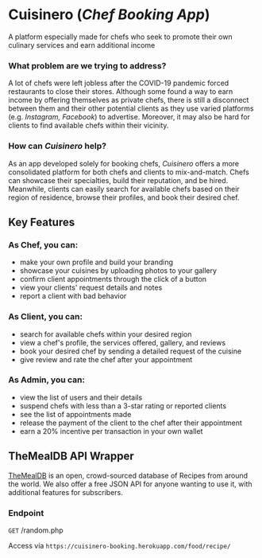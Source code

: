 # Cuisinero (*Chef Booking App*)

A platform especially made for chefs who seek to promote their own culinary services and earn additional income

### What problem are we trying to address?

A lot of chefs were left jobless after the COVID-19 pandemic forced restaurants to close their stores. Although some found a way to earn income by offering themselves as private chefs, there is still a disconnect between them and their other potential clients as they use varied platforms (e.g. *Instagram, Facebook*) to advertise. Moreover, it may also be hard for clients to find available chefs within their vicinity.

### How can *Cuisinero* help?

As an app developed solely for booking chefs, *Cuisinero* offers a more consolidated platform for both chefs and clients to mix-and-match. Chefs can showcase their specialties, build their reputation, and be hired. Meanwhile, clients can easily search for available chefs based on their region of residence, browse their profiles, and book their desired chef.

## Key Features

### As Chef, you can:

* make your own profile and build your branding
* showcase your cuisines by uploading photos to your gallery
* confirm client appointments through the click of a button
* view your clients' request details and notes
* report a client with bad behavior

### As Client, you can:

* search for available chefs within your desired region
* view a chef's profile, the services offered, gallery, and reviews
* book your desired chef by sending a detailed request of the cuisine
* give review and rate the chef after your appointment

### As Admin, you can:

* view the list of users and their details
* suspend chefs with less than a 3-star rating or reported clients
* see the list of appointments made
* release the payment of the client to the chef after their appointment
* earn a 20% incentive per transaction in your own wallet

## TheMealDB API Wrapper

[TheMealDB](https://www.themealdb.com/) is an open, crowd-sourced database of Recipes from around the world.
We also offer a free JSON API for anyone wanting to use it, with additional features for subscribers.

### Endpoint

`GET` /random.php

Access via `https://cuisinero-booking.herokuapp.com/food/recipe/`
